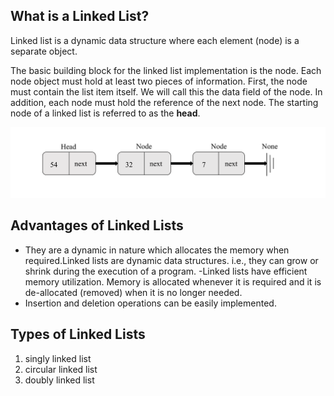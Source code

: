 ## What is a Linked List?

  Linked list is a dynamic data structure where each element (node) is a separate object. 


 The basic building block for the linked list implementation is the node. Each node object must hold at least two pieces of information. First, the node must contain the list item itself. We will call this the data field of the node. In addition, each node must hold the reference of the next node. The starting node of a linked list is referred to as the **head**.
 
 ![Alt text](pic/linkedlist.png)

## Advantages of Linked Lists
- They are a dynamic in nature which allocates the memory when required.Linked lists are dynamic data structures. i.e., they can grow or shrink during the execution of a program.
-Linked lists have efficient memory utilization. Memory is allocated whenever it is required and it is de-allocated (removed) when it is no longer needed.
- Insertion and deletion operations can be easily implemented.



## Types of Linked Lists

 1.   singly linked list          
 2.   circular linked list 
 3.   doubly linked list
 
  
     